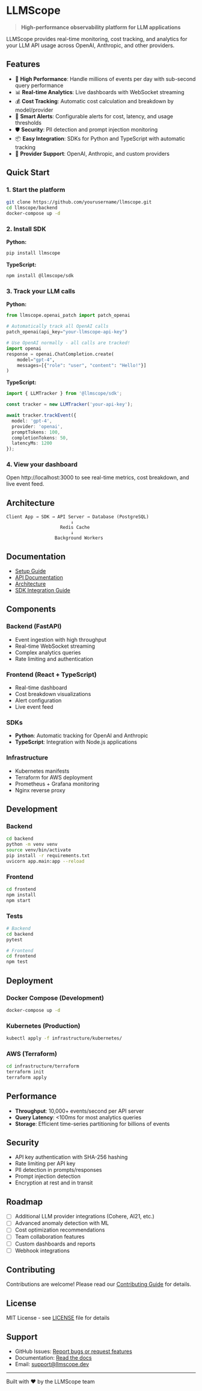 # LLMScope

> **High-performance observability platform for LLM applications**

LLMScope provides real-time monitoring, cost tracking, and analytics for your LLM API usage across OpenAI, Anthropic, and other providers.

## Features

- 🚀 **High Performance**: Handle millions of events per day with sub-second query performance
- 📊 **Real-time Analytics**: Live dashboards with WebSocket streaming
- 💰 **Cost Tracking**: Automatic cost calculation and breakdown by model/provider
- 🔔 **Smart Alerts**: Configurable alerts for cost, latency, and usage thresholds
- 🛡️ **Security**: PII detection and prompt injection monitoring
- 📦 **Easy Integration**: SDKs for Python and TypeScript with automatic tracking
- 🎯 **Provider Support**: OpenAI, Anthropic, and custom providers

## Quick Start

### 1. Start the platform

```bash
git clone https://github.com/yourusername/llmscope.git
cd llmscope/backend
docker-compose up -d
```

### 2. Install SDK

**Python:**
```bash
pip install llmscope
```

**TypeScript:**
```bash
npm install @llmscope/sdk
```

### 3. Track your LLM calls

**Python:**
```python
from llmscope.openai_patch import patch_openai

# Automatically track all OpenAI calls
patch_openai(api_key="your-llmscope-api-key")

# Use OpenAI normally - all calls are tracked!
import openai
response = openai.ChatCompletion.create(
    model="gpt-4",
    messages=[{"role": "user", "content": "Hello!"}]
)
```

**TypeScript:**
```typescript
import { LLMTracker } from '@llmscope/sdk';

const tracker = new LLMTracker('your-api-key');

await tracker.trackEvent({
  model: 'gpt-4',
  provider: 'openai',
  promptTokens: 100,
  completionTokens: 50,
  latencyMs: 1200
});
```

### 4. View your dashboard

Open http://localhost:3000 to see real-time metrics, cost breakdown, and live event feed.

## Architecture

```
Client App → SDK → API Server → Database (PostgreSQL)
                        ↓
                    Redis Cache
                        ↓
                  Background Workers
```

## Documentation

- [Setup Guide](docs/SETUP.md)
- [API Documentation](docs/API.md)
- [Architecture](docs/ARCHITECTURE.md)
- [SDK Integration Guide](docs/SDK_GUIDE.md)

## Components

### Backend (FastAPI)
- Event ingestion with high throughput
- Real-time WebSocket streaming
- Complex analytics queries
- Rate limiting and authentication

### Frontend (React + TypeScript)
- Real-time dashboard
- Cost breakdown visualizations
- Alert configuration
- Live event feed

### SDKs
- **Python**: Automatic tracking for OpenAI and Anthropic
- **TypeScript**: Integration with Node.js applications

### Infrastructure
- Kubernetes manifests
- Terraform for AWS deployment
- Prometheus + Grafana monitoring
- Nginx reverse proxy

## Development

### Backend
```bash
cd backend
python -m venv venv
source venv/bin/activate
pip install -r requirements.txt
uvicorn app.main:app --reload
```

### Frontend
```bash
cd frontend
npm install
npm start
```

### Tests
```bash
# Backend
cd backend
pytest

# Frontend
cd frontend
npm test
```

## Deployment

### Docker Compose (Development)
```bash
docker-compose up -d
```

### Kubernetes (Production)
```bash
kubectl apply -f infrastructure/kubernetes/
```

### AWS (Terraform)
```bash
cd infrastructure/terraform
terraform init
terraform apply
```

## Performance

- **Throughput**: 10,000+ events/second per API server
- **Query Latency**: <100ms for most analytics queries
- **Storage**: Efficient time-series partitioning for billions of events

## Security

- API key authentication with SHA-256 hashing
- Rate limiting per API key
- PII detection in prompts/responses
- Prompt injection detection
- Encryption at rest and in transit

## Roadmap

- [ ] Additional LLM provider integrations (Cohere, AI21, etc.)
- [ ] Advanced anomaly detection with ML
- [ ] Cost optimization recommendations
- [ ] Team collaboration features
- [ ] Custom dashboards and reports
- [ ] Webhook integrations

## Contributing

Contributions are welcome! Please read our [Contributing Guide](CONTRIBUTING.md) for details.

## License

MIT License - see [LICENSE](LICENSE) file for details

## Support

- GitHub Issues: [Report bugs or request features](https://github.com/yourusername/llmscope/issues)
- Documentation: [Read the docs](docs/)
- Email: support@llmscope.dev

---

Built with ❤️ by the LLMScope team
